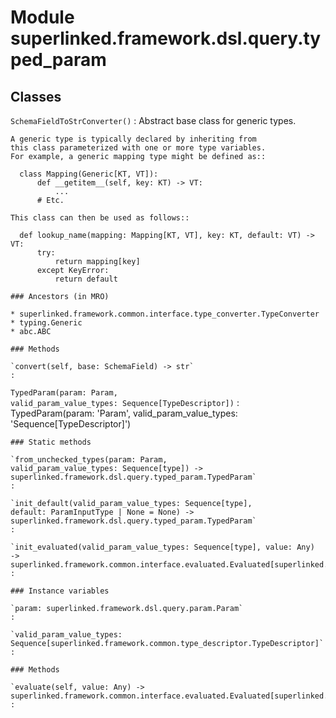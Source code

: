 Module superlinked.framework.dsl.query.typed_param
==================================================

Classes
-------

`SchemaFieldToStrConverter()`
:   Abstract base class for generic types.
    
    A generic type is typically declared by inheriting from
    this class parameterized with one or more type variables.
    For example, a generic mapping type might be defined as::
    
      class Mapping(Generic[KT, VT]):
          def __getitem__(self, key: KT) -> VT:
              ...
          # Etc.
    
    This class can then be used as follows::
    
      def lookup_name(mapping: Mapping[KT, VT], key: KT, default: VT) -> VT:
          try:
              return mapping[key]
          except KeyError:
              return default

    ### Ancestors (in MRO)

    * superlinked.framework.common.interface.type_converter.TypeConverter
    * typing.Generic
    * abc.ABC

    ### Methods

    `convert(self, base: SchemaField) ‑> str`
    :

`TypedParam(param: Param, valid_param_value_types: Sequence[TypeDescriptor])`
:   TypedParam(param: 'Param', valid_param_value_types: 'Sequence[TypeDescriptor]')

    ### Static methods

    `from_unchecked_types(param: Param, valid_param_value_types: Sequence[type]) ‑> superlinked.framework.dsl.query.typed_param.TypedParam`
    :

    `init_default(valid_param_value_types: Sequence[type], default: ParamInputType | None = None) ‑> superlinked.framework.dsl.query.typed_param.TypedParam`
    :

    `init_evaluated(valid_param_value_types: Sequence[type], value: Any) ‑> superlinked.framework.common.interface.evaluated.Evaluated[superlinked.framework.dsl.query.typed_param.TypedParam]`
    :

    ### Instance variables

    `param: superlinked.framework.dsl.query.param.Param`
    :

    `valid_param_value_types: Sequence[superlinked.framework.common.type_descriptor.TypeDescriptor]`
    :

    ### Methods

    `evaluate(self, value: Any) ‑> superlinked.framework.common.interface.evaluated.Evaluated[superlinked.framework.dsl.query.typed_param.TypedParam]`
    :